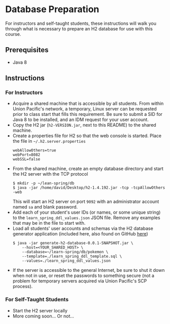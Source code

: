 Database Preparation
====================

For instructors and self-taught students, these instructions will walk you
through what is necessary to prepare an H2 database for use with this course.

Prerequisites
-------------

* Java 8

Instructions
------------

### For Instructors

* Acquire a shared machine that is accessible by all students. From  within 
  Union Pacific's network, a temporary, Linux server can be requested prior to 
  class start that fills this requirement. Be sure to submit a SID for Java 8 
  to be installed, and an IDM request for your user account.
* Copy the H2 jar (`h2-VERSION.jar`, next to this README) to the shared machine.
* Create a properties file for H2 so that the web console is started. Place the
  file in `~/.h2.server.properties`
  ```
  webAllowOthers=true
  webPort=8082
  webSSL=false
  ``` 
* From the shared machine, create an empty database directory and start the H2 
  server with the TCP protocol
  ```
  $ mkdir -p ~/lean-spring/db
  $ java -jar /home/david/Desktop/h2-1.4.192.jar -tcp -tcpAllowOthers -web
  ```
  This will start an H2 server on port `9092` with an administrator account 
  named `sa` and blank password.
* Add each of your student's user IDs (or names, or some unique string) to the
  `learn_spring_ddl_values.json` JSON file. Remove any examples that may be in
  the file to start with.
* Load all students' user accounts and schemas via the H2 database generator 
  application (included here, also found on GitHub [here][1])
  ```
  $ java -jar generate-h2-database-0.0.1-SNAPSHOT.jar \
      --host=<YOUR_SHARED_HOST> \
      --database=~/learn-spring/db/pokemon \
      --template=./learn_spring_ddl_template.sql \
      --values=./learn_spring_ddl_values.json
  ```
* If the server is accessible to the general Internet, be sure to shut it down
  when not in use, or reset the passwords to something secure (not a problem for
  temporary servers acquired via Union Pacific's SCP process).

### For Self-Taught Students

* Start the H2 server locally
* More coming soon... Or not...

[1]: https://github.com/DavidZemon/GenerateH2Database
